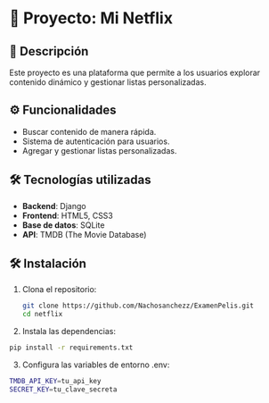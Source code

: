 # 🚀 Proyecto: Mi Netflix

## 🌟 Descripción
Este proyecto es una plataforma que permite a los usuarios explorar contenido dinámico y gestionar listas personalizadas.

## ⚙️ Funcionalidades
- Buscar contenido de manera rápida.
- Sistema de autenticación para usuarios.
- Agregar y gestionar listas personalizadas.

## 🛠️ Tecnologías utilizadas
- **Backend**: Django
- **Frontend**: HTML5, CSS3
- **Base de datos**: SQLite
- **API**: TMDB (The Movie Database)

## 🛠️ Instalación
1. Clona el repositorio:  
   ```bash
   git clone https://github.com/Nachosanchezz/ExamenPelis.git
   cd netflix

2. Instala las dependencias:
  ```bash
  pip install -r requirements.txt
```

3. Configura las variables de entorno .env:
  ```bash
  TMDB_API_KEY=tu_api_key
  SECRET_KEY=tu_clave_secreta

